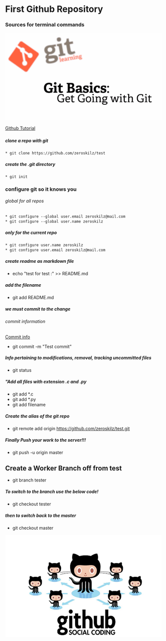 # First Github Repository
### Sources for terminal commands
![Github Logo](https://github.com/zeroskilz/test/blob/master/images/gitscm.png)

[Github Tutorial](https://git-scm.com/book/en/v2/Git-Basics-Recording-Changes-to-the-Repository)



### 
<!--!"*"[RESERVED FOR MD ATTRIBUTES"*"] -->
<!--![Github $main{Rulz}]( " ")
![Github Logo]("lorem")
###### headers 1-6
-->
 
##### clone a repo with git 
    * git clone https://github.com/zeroskilz/test

##### create the .git directory
    * git init

### configure git so it knows you
###### global for all repos
    * git configure --global user.email zeroskilz@mail.com
    * git configure --global user.name zeroskilz

##### only for the current repo
    * git configure user.name zeroskilz
    * git configure user.email zeroskilz@mail.com

##### create readme as markdown file
   *  echo "test for test :" >> README.md
##### add the filename
   * git add README.md
##### we must commit to the change
###### commit information 
[Commit info](https://git-scm.com/docs/git-commit)
   * git commit -m "Test  commit"
##### Info pertaining to modifications, removal, tracking uncommitted files  
   * git status

##### "Add all files with extension .c and .py
   * git add *.c
   * git add *.py
   * git add filename


##### Create the alias of the git repo 
   * git remote add origin https://github.com/zeroskilz/test.git
##### Finally Push your work to the server!!! 
   * git push -u origin master
  
## Create a Worker Branch off from test
   * git branch tester
##### To switch to the branch use the below code!
   * git checkout tester
##### then to switch back to the master
   * git checkout master




![Github Logo](https://github.com/zeroskilz/test/blob/master/images/images.duckduckgo.com.jpeg "Social Coding")

<!-- finito -->

